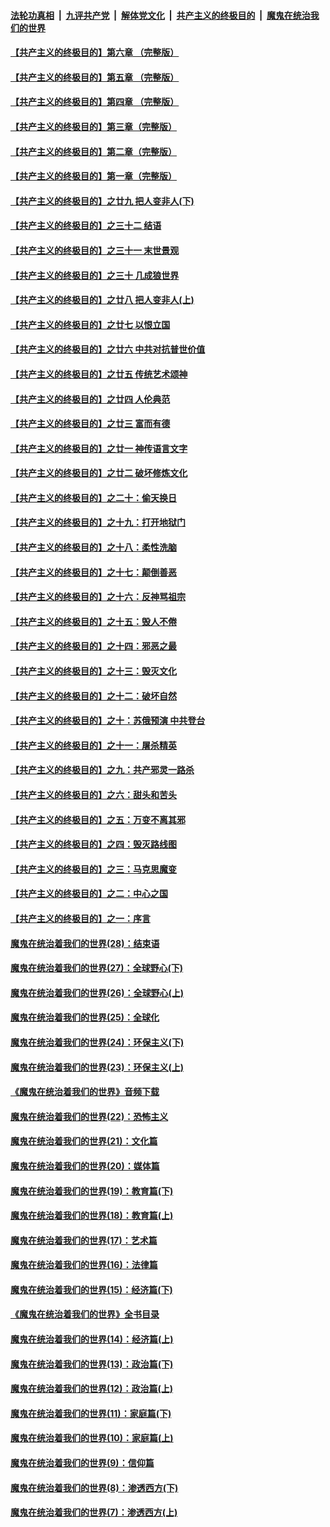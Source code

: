 ####  [法轮功真相](../../../../basic/blob/master/README.md?t=06150331) &nbsp;|&nbsp; [九评共产党](../../../../9ping.md/blob/master/README.md?t=06150331) &nbsp;|&nbsp; [解体党文化](../../../../jtdwh.md/blob/master/README.md?t=06150331)  &nbsp;|&nbsp; [共产主义的终极目的](../../../../gczydzjmd.md/blob/master/README.md?t=06150331) &nbsp;|&nbsp; [魔鬼在统治我们的世界](../../../../mgztzwmdsj.md/blob/master/README.md?t=06150331) 

#### [【共产主义的终极目的】第六章 （完整版）](../pages/nsc422/n11428913.md?t=06150331) 

#### [【共产主义的终极目的】第五章 （完整版）](../pages/nsc422/n11428912.md?t=06150331) 

#### [【共产主义的终极目的】第四章 （完整版）](../pages/nsc422/n11428907.md?t=06150331) 

#### [【共产主义的终极目的】第三章（完整版）](../pages/nsc422/n11428848.md?t=06150331) 

#### [【共产主义的终极目的】第二章（完整版）](../pages/nsc422/n11428831.md?t=06150331) 

#### [【共产主义的终极目的】第一章（完整版）](../pages/nsc422/n11417651.md?t=06150331) 

#### [【共产主义的终极目的】之廿九 把人变非人(下)](../pages/nsc422/n11344140.md?t=06150331) 

#### [【共产主义的终极目的】之三十二 结语](../pages/nsc422/n11360535.md?t=06150331) 

#### [【共产主义的终极目的】之三十一 末世景观](../pages/nsc422/n11351129.md?t=06150331) 

#### [【共产主义的终极目的】之三十 几成狼世界](../pages/nsc422/n11348280.md?t=06150331) 

#### [【共产主义的终极目的】之廿八 把人变非人(上)](../pages/nsc422/n11340492.md?t=06150331) 

#### [【共产主义的终极目的】之廿七 以恨立国](../pages/nsc422/n11336944.md?t=06150331) 

#### [【共产主义的终极目的】之廿六 中共对抗普世价值](../pages/nsc422/n11324785.md?t=06150331) 

#### [【共产主义的终极目的】之廿五 传统艺术颂神](../pages/nsc422/n11296396.md?t=06150331) 

#### [【共产主义的终极目的】之廿四 人伦典范](../pages/nsc422/n11296397.md?t=06150331) 

#### [【共产主义的终极目的】之廿三 富而有德](../pages/nsc422/n11283598.md?t=06150331) 

#### [【共产主义的终极目的】之廿一 神传语言文字](../pages/nsc422/n11263265.md?t=06150331) 

#### [【共产主义的终极目的】之廿二 破坏修炼文化](../pages/nsc422/n11245728.md?t=06150331) 

#### [【共产主义的终极目的】之二十：偷天换日](../pages/nsc422/n11238846.md?t=06150331) 

#### [【共产主义的终极目的】之十九：打开地狱门](../pages/nsc422/n11206376.md?t=06150331) 

#### [【共产主义的终极目的】之十八：柔性洗脑](../pages/nsc422/n11199994.md?t=06150331) 

#### [【共产主义的终极目的】之十七：颠倒善恶](../pages/nsc422/n11179782.md?t=06150331) 

#### [【共产主义的终极目的】之十六：反神骂祖宗](../pages/nsc422/n11166798.md?t=06150331) 

#### [【共产主义的终极目的】之十五：毁人不倦](../pages/nsc422/n11166792.md?t=06150331) 

#### [【共产主义的终极目的】之十四：邪恶之最](../pages/nsc422/n11150249.md?t=06150331) 

#### [【共产主义的终极目的】之十三：毁灭文化](../pages/nsc422/n11135227.md?t=06150331) 

#### [【共产主义的终极目的】之十二：破坏自然](../pages/nsc422/n11135214.md?t=06150331) 

#### [【共产主义的终极目的】之十：苏俄预演 中共登台](../pages/nsc422/n11118424.md?t=06150331) 

#### [【共产主义的终极目的】之十一：屠杀精英](../pages/nsc422/n11118442.md?t=06150331) 

#### [【共产主义的终极目的】之九：共产邪灵一路杀](../pages/nsc422/n11114139.md?t=06150331) 

#### [【共产主义的终极目的】之六：甜头和苦头](../pages/nsc422/n11096971.md?t=06150331) 

#### [【共产主义的终极目的】之五：万变不离其邪](../pages/nsc422/n11091285.md?t=06150331) 

#### [【共产主义的终极目的】之四：毁灭路线图](../pages/nsc422/n11086284.md?t=06150331) 

#### [【共产主义的终极目的】之三：马克思魔变](../pages/nsc422/n11061941.md?t=06150331) 

#### [【共产主义的终极目的】之二：中心之国](../pages/nsc422/n11047728.md?t=06150331) 

#### [【共产主义的终极目的】之一：序言](../pages/nsc422/n11086077.md?t=06150331) 

#### [魔鬼在统治着我们的世界(28)：结束语](../pages/nsc422/n10936246.md?t=06150331) 

#### [魔鬼在统治着我们的世界(27)：全球野心(下)](../pages/nsc422/n10928319.md?t=06150331) 

#### [魔鬼在统治着我们的世界(26)：全球野心(上)](../pages/nsc422/n10900318.md?t=06150331) 

#### [魔鬼在统治着我们的世界(25)：全球化](../pages/nsc422/n10788205.md?t=06150331) 

#### [魔鬼在统治着我们的世界(24)：环保主义(下)](../pages/nsc422/n10695307.md?t=06150331) 

#### [魔鬼在统治着我们的世界(23)：环保主义(上)](../pages/nsc422/n10688613.md?t=06150331) 

#### [《魔鬼在统治着我们的世界》音频下载](../pages/nsc422/n10635553.md?t=06150331) 

#### [魔鬼在统治着我们的世界(22)：恐怖主义](../pages/nsc422/n10614727.md?t=06150331) 

#### [魔鬼在统治着我们的世界(21)：文化篇](../pages/nsc422/n10597706.md?t=06150331) 

#### [魔鬼在统治着我们的世界(20)：媒体篇](../pages/nsc422/n10586579.md?t=06150331) 

#### [魔鬼在统治着我们的世界(19)：教育篇(下)](../pages/nsc422/n10564808.md?t=06150331) 

#### [魔鬼在统治着我们的世界(18)：教育篇(上)](../pages/nsc422/n10526970.md?t=06150331) 

#### [魔鬼在统治着我们的世界(17)：艺术篇](../pages/nsc422/n10499093.md?t=06150331) 

#### [魔鬼在统治着我们的世界(16)：法律篇](../pages/nsc422/n10485969.md?t=06150331) 

#### [魔鬼在统治着我们的世界(15)：经济篇(下)](../pages/nsc422/n10469975.md?t=06150331) 

#### [《魔鬼在统治着我们的世界》全书目录](../pages/nsc422/n10464261.md?t=06150331) 

#### [魔鬼在统治着我们的世界(14)：经济篇(上)](../pages/nsc422/n10457370.md?t=06150331) 

#### [魔鬼在统治着我们的世界(13)：政治篇(下)](../pages/nsc422/n10448270.md?t=06150331) 

#### [魔鬼在统治着我们的世界(12)：政治篇(上)](../pages/nsc422/n10444576.md?t=06150331) 

#### [魔鬼在统治着我们的世界(11)：家庭篇(下)](../pages/nsc422/n10440961.md?t=06150331) 

#### [魔鬼在统治着我们的世界(10)：家庭篇(上)](../pages/nsc422/n10435448.md?t=06150331) 

#### [魔鬼在统治着我们的世界(9)：信仰篇](../pages/nsc422/n10432159.md?t=06150331) 

#### [魔鬼在统治着我们的世界(8)：渗透西方(下)](../pages/nsc422/n10429603.md?t=06150331) 

#### [魔鬼在统治着我们的世界(7)：渗透西方(上)](../pages/nsc422/n10426013.md?t=06150331) 

